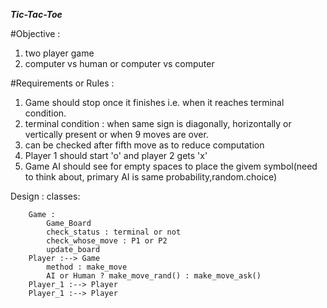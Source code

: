 ***Tic-Tac-Toe***

#Objective :
1. two player game 
2. computer vs human or computer vs computer

#Requirements or Rules :
1. Game should stop once it finishes i.e. when it reaches terminal condition.
2. terminal condition : when same sign is diagonally, horizontally or vertically present or when 9 moves are over.
3. can be checked after fifth move as to reduce computation
4. Player 1 should start 'o' and player 2 gets 'x'
5. Game AI should see for empty spaces to place the givem symbol(need to think about, primary AI is same probability,random.choice)

Design :
	classes:
		
		Game :
			Game_Board
			check_status : terminal or not
			check_whose_move : P1 or P2
			update_board
		Player :--> Game
			method : make_move
			AI or Human ? make_move_rand() : make_move_ask()
		Player_1 :--> Player
		Player_1 :--> Player
		
			
